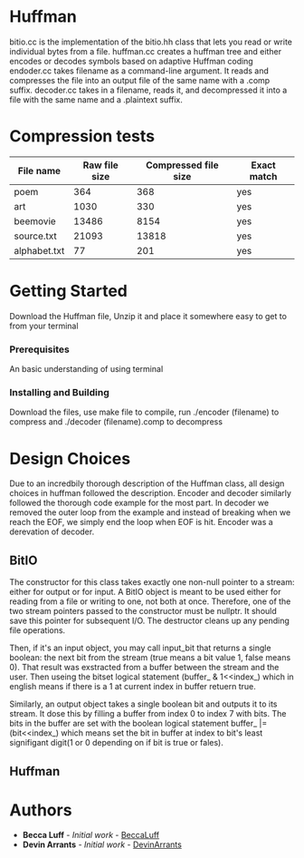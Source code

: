 # Huffman
bitio.cc is the implementation of the bitio.hh class that lets you read or write individual bytes from a file.
huffman.cc creates a huffman tree and either encodes or decodes symbols based on adaptive Huffman coding
endoder.cc takes filename as a command-line argument. It reads and compresses the file into an output file of
the same name with a .comp suffix.
decoder.cc takes in a filename, reads it, and decompressed it into a file with 
the same name and a .plaintext suffix. 

# Compression tests 
|File name|Raw file size|Compressed file size|Exact match|
|---|---|---|--- | 
|poem|364|368|yes| 
|art|1030|330|yes|
|beemovie|13486|8154 | yes|
|source.txt| 21093|13818|yes|
|alphabet.txt|77|201|yes|

# Getting Started

Download the Huffman file, Unzip it and place it somewhere easy to get to from your terminal

### Prerequisites

An basic understanding of using terminal

### Installing and Building

Download the files, use make file to compile, run ./encoder (filename) to compress and ./decoder (filename).comp to decompress
# Design Choices
Due to an incredbily thorough description of the Huffman class, all design choices in huffman followed the description.
Encoder and decoder similarly followed the thorough code example for the most part. In decoder we removed the outer loop from the example and instead of breaking when we reach the EOF, we simply end the loop when EOF is hit. Encoder was a derevation of decoder.
## BitIO
The constructor for this class takes exactly one non-null pointer to a stream: either for output or for input. A BitIO object is meant to be used either for reading from a file or writing to one, not both at once. Therefore, one of the two stream pointers passed to the constructor must be nullptr. It should save this pointer for subsequent I/O. The destructor cleans up any pending file operations.

Then, if it's an input object, you may call input_bit that returns a single boolean: the next bit from the stream (true means a bit value 1, false means 0). That result was exstracted from a buffer between the stream and the user. Then useing the bitset logical statement (buffer_ & 1<<index_) which in english means if there is a 1 at current index in buffer retuern true.

Similarly, an output object takes a single boolean bit and outputs it to its stream. It dose this by filling a buffer from index 0 to index 7 with bits. The bits in the buffer are set with the boolean logical statement buffer_ |= (bit<<index_) which means set the bit in buffer at index to bit's least signifigant digit(1 or 0 depending on if bit is true or fales).
## Huffman

# Authors

* **Becca Luff** - *Initial work* - [BeccaLuff](https://github.com/BeccaLuff)
* **Devin Arrants** - *Initial work* - [DevinArrants](https://github.com/DevinArrants)

